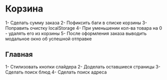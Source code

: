 # Корзина

1- Сделать сумму заказа
2- Пофиксить баги в списке корзины
3- Поправить очистку localStorage
4- При уменьшении кол-ва товара на 0 - удалять его из корзины
5- После оформления заказа выводить модальное окно об успешной отправке

## Главная

1- Стилизовать кнопки слайдера
2- Доделать оставшиеся страницы
3- Сделать поиск блюд
4- Сделать поиск адреса

